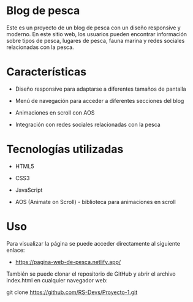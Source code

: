 # Blog de pesca

Este es un proyecto de un blog de pesca con un diseño responsive y moderno. En este sitio web, los usuarios pueden encontrar información sobre tipos de pesca, lugares de pesca, fauna marina y redes sociales relacionadas con la pesca.



# Características

- Diseño responsive para adaptarse a diferentes tamaños de pantalla

- Menú de navegación para acceder a diferentes secciones del blog

- Animaciones en scroll con AOS

- Integración con redes sociales relacionadas con la pesca



# Tecnologías utilizadas

- HTML5

- CSS3

- JavaScript

- AOS (Animate on Scroll) - biblioteca para animaciones en scroll


# Uso

Para visualizar la página se puede acceder directamente al siguiente enlace:

- https://pagina-web-de-pesca.netlify.app/

También se puede clonar el repositorio de GitHub y abrir el archivo index.html en cualquier navegador web:

git clone https://github.com/RS-Devs/Proyecto-1.git
